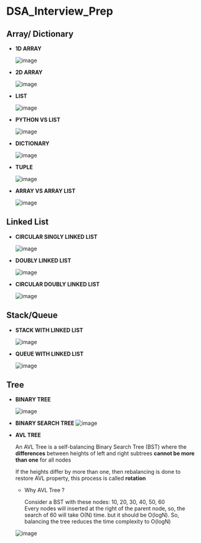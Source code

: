# DSA_Interview_Prep

## Array/ Dictionary 

* **1D ARRAY** 

    ![image](https://user-images.githubusercontent.com/41924102/187449272-8aa0ce9e-0706-4f1b-a29e-648963d25f69.png)

* **2D ARRAY**

    ![image](https://user-images.githubusercontent.com/41924102/187449497-42ab05cf-c679-472b-8f06-09349d4de4e6.png)

* **LIST** 

    ![image](https://user-images.githubusercontent.com/41924102/187449862-581f446e-5aa9-49b6-877b-2f592e93768d.png)

* **PYTHON VS LIST** 

    ![image](https://user-images.githubusercontent.com/41924102/187450269-b3e3349c-4937-40bd-b722-4da0bc230fe5.png)

* **DICTIONARY**

    ![image](https://user-images.githubusercontent.com/41924102/187450541-85c3d4f3-85a9-4dae-88f9-64d55f138933.png)


* **TUPLE**

    ![image](https://user-images.githubusercontent.com/41924102/187451164-0f47c54d-357f-41a1-b255-ecf84037647e.png)

* **ARRAY VS ARRAY LIST** 

    ![image](https://user-images.githubusercontent.com/41924102/187451517-7a17fd82-9bdf-47e9-a35b-f865fb692114.png)

## Linked List 

* **CIRCULAR SINGLY LINKED LIST**

    ![image](https://user-images.githubusercontent.com/41924102/187451852-6801cb6b-d279-49c6-af5f-89c1eccbc2ed.png)

* **DOUBLY LINKED LIST** 

    ![image](https://user-images.githubusercontent.com/41924102/187452168-2f03db93-6942-46fb-80af-35f56e041e5d.png)

* **CIRCULAR DOUBLY LINKED LIST** 

    ![image](https://user-images.githubusercontent.com/41924102/187452369-cfc1716d-78be-4547-9245-8e390255f821.png)

## Stack/Queue

* **STACK WITH LINKED LIST** 

    ![image](https://user-images.githubusercontent.com/41924102/187452650-91f91674-4879-4aa0-8eb2-8ee7d1adae3d.png)

* **QUEUE WITH LINKED LIST** 

    ![image](https://user-images.githubusercontent.com/41924102/187453729-1207c100-72bb-4e1e-870d-decaadbac8cc.png)

## Tree

* **BINARY TREE**

    ![image](https://user-images.githubusercontent.com/41924102/187454493-6052bfff-fc96-4d62-945d-68f3e7bc0628.png)


* **BINARY SEARCH TREE**
       ![image](https://user-images.githubusercontent.com/41924102/191050154-4ea3b1ab-d6ec-42ed-bc10-bdb03e4b06b8.png)

* **AVL TREE**

    An AVL Tree is a self-balancing Binary Search Tree (BST) where the **differences** between heights of left and right subtrees **cannot be more than one** for all nodes

    If the heights differ by more than one, then rebalancing is done to restore AVL property, this process is called **rotation**
 
    * Why AVL Tree ?
  
        Consider a BST with these nodes: 10, 20, 30, 40, 50, 60 \
        Every nodes will inserted at the right of the parent node, so, the search of 60 will take O(N) time. but it should be O(logN). So, balancing the tree reduces the time complexity to O(logN) 

    ![image](https://user-images.githubusercontent.com/41924102/191343507-ea07c145-6443-409d-bbdd-debf440526c6.png)
   
        

